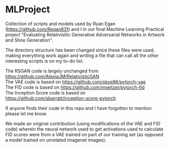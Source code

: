 # MLProject

Collection of scripts and models used by Ryan Egan (https://github.com/Regan831) and I in our final Machine Learning Practical project "Evaluating Relativisitic Generative Adversarial Networks in Artwork and Shoe Generation".

The directory structure has been changed since these files were used, making everything work again and writing a file that can call all the other interesting scripts is on my to-do list.

The RSGAN code is largely unchanged from https://github.com/AlexiaJM/RelativisticGAN  
The VAE code is based on https://github.com/sksq96/pytorch-vae  
The FID code is based on https://github.com/mseitzer/pytorch-fid  
The Inception Score code is based on https://github.com/sbarratt/inception-score-pytorch  

If anyone finds their code in this repo and I have forgotten to mention please let me know.

We made an original contribution (using modifications of the VAE and FID code) wherein the neural network used to get activations used to calculate FID scores were from a VAE trained on part of our training set (as opposed a model trained on unrelated imagenet images). 

